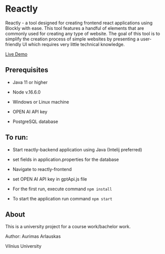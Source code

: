 
# Reactly

Reactly - a tool designed for creating frontend react applications using Blockly with ease. This tool features a handful of elements that are commonly used for creating any type of website. The goal of this tool is to simplify the creation process of simple websites by presenting a user-friendly UI which requires very little technical knowledge.

 [Live Demo](https://reactly-frontend.netlify.app)

## Prerequisites

  

- Java 11 or higher

- Node v.16.6.0

- Windows or Linux machine
- OPEN AI API key
- PostgreSQL database
  

## To run:

  

- Start reactly-backend application using Java (Intelij preferred)
- set fields in application.properties for the database

- Navigate to reactly-frontend
- set OPEN AI API key in gptApi.js file
- For the first run, execute command `npm install`

- To start the application run command `npm start`


  

## About

This is a university project for a course work/bachelor work.

Author: Aurimas Arlauskas

Vilnius University